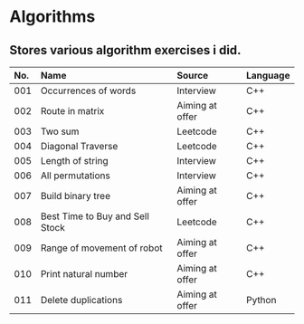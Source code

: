 # Algorithms
Stores various algorithm exercises i did.
---
|No.|Name|Source|Language
|:-|:-|:-|:-|
|001|Occurrences of words|Interview|C++|
|002|Route in matrix|Aiming at offer|C++|
|003|Two sum|Leetcode|C++|
|004|Diagonal Traverse|Leetcode|C++|
|005|Length of string|Interview|C++|
|006|All permutations|Interview|C++|
|007|Build binary tree|Aiming at offer|C++|
|008|Best Time to Buy and Sell Stock|Leetcode|C++|
|009|Range of movement of robot|Aiming at offer|C++|
|010|Print natural number|Aiming at offer|C++|
|011|Delete duplications|Aiming at offer|Python|